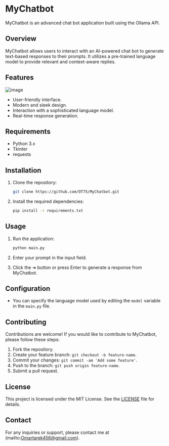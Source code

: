 # MyChatbot

MyChatbot is an advanced chat bot application built using the Ollama API.

## Overview

MyChatbot allows users to interact with an AI-powered chat bot to generate text-based responses to their prompts. It utilizes a pre-trained language model to provide relevant and context-aware replies.

## Features
![image](https://github.com/OT75/MyChatbot/assets/101826309/957dedc4-c415-4968-afdd-66a881a52037)
- User-friendly interface.
- Modern and sleek design.
- Interaction with a sophisticated language model.
- Real-time response generation.

## Requirements

- Python 3.x
- Tkinter
- requests

## Installation

1. Clone the repository:

    ```bash
    git clone https://github.com/OT75/MyChatbot.git
    ```

2. Install the required dependencies:

    ```bash
    pip install -r requirements.txt
    ```

## Usage

1. Run the application:

    ```bash
    python main.py
    ```

2. Enter your prompt in the input field.

3. Click the ➔ button or press Enter to generate a response from MyChatbot.

## Configuration

- You can specify the language model used by editing the `model` variable in the `main.py` file.

## Contributing

Contributions are welcome! If you would like to contribute to MyChatbot, please follow these steps:

1. Fork the repository.
2. Create your feature branch: `git checkout -b feature-name`.
3. Commit your changes: `git commit -am 'Add some feature'`.
4. Push to the branch: `git push origin feature-name`.
5. Submit a pull request.

## License

This project is licensed under the MIT License. See the [LICENSE](LICENSE) file for details.

## Contact

For any inquiries or support, please contact me at (mailto:Omartarek456@gmail.com).
